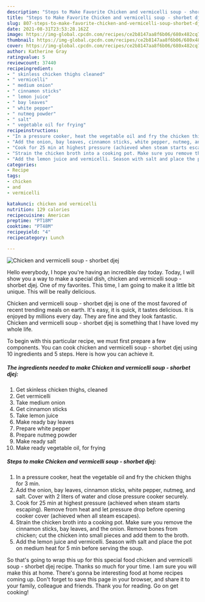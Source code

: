 ```yaml
---
description: "Steps to Make Favorite Chicken and vermicelli soup - shorbet djej"
title: "Steps to Make Favorite Chicken and vermicelli soup - shorbet djej"
slug: 807-steps-to-make-favorite-chicken-and-vermicelli-soup-shorbet-djej
date: 2021-08-31T23:53:28.162Z
image: https://img-global.cpcdn.com/recipes/ce2b8147aa8f6b06/680x482cq70/chicken-and-vermicelli-soup-shorbet-djej-recipe-main-photo.jpg
thumbnail: https://img-global.cpcdn.com/recipes/ce2b8147aa8f6b06/680x482cq70/chicken-and-vermicelli-soup-shorbet-djej-recipe-main-photo.jpg
cover: https://img-global.cpcdn.com/recipes/ce2b8147aa8f6b06/680x482cq70/chicken-and-vermicelli-soup-shorbet-djej-recipe-main-photo.jpg
author: Katherine Gray
ratingvalue: 5
reviewcount: 37440
recipeingredient:
- " skinless chicken thighs cleaned"
- " vermicelli"
- " medium onion"
- " cinnamon sticks"
- " lemon juice"
- " bay leaves"
- " white pepper"
- " nutmeg powder"
- " salt"
- " vegetable oil for frying"
recipeinstructions:
- "In a pressure cooker, heat the vegetable oil and fry the chicken thighs for 3 min."
- "Add the onion, bay leaves, cinnamon sticks, white pepper, nutmeg, and salt. Cover with 2 liters of water and close pressure cooker securely."
- "Cook for 25 min at highest pressure (achieved when steam starts escaping). Remove from heat and let pressure drop before opening cooker cover (achieved when all steam escapes)."
- "Strain the chicken broth into a cooking pot. Make sure you remove the cinnamon sticks, bay leaves, and the onion. Remove bones from chicken; cut the chicken into small pieces and add them to the broth."
- "Add the lemon juice and vermicelli. Season with salt and place the pot on medium heat for 5 min before serving the soup."
categories:
- Recipe
tags:
- chicken
- and
- vermicelli

katakunci: chicken and vermicelli 
nutrition: 129 calories
recipecuisine: American
preptime: "PT18M"
cooktime: "PT48M"
recipeyield: "4"
recipecategory: Lunch

---
```



![Chicken and vermicelli soup - shorbet djej](https://img-global.cpcdn.com/recipes/ce2b8147aa8f6b06/680x482cq70/chicken-and-vermicelli-soup-shorbet-djej-recipe-main-photo.jpg)

Hello everybody, I hope you're having an incredible day today. Today, I will show you a way to make a special dish, chicken and vermicelli soup - shorbet djej. One of my favorites. This time, I am going to make it a little bit unique. This will be really delicious.



Chicken and vermicelli soup - shorbet djej is one of the most favored of recent trending meals on earth. It's easy, it is quick, it tastes delicious. It is enjoyed by millions every day. They are fine and they look fantastic. Chicken and vermicelli soup - shorbet djej is something that I have loved my whole life.


To begin with this particular recipe, we must first prepare a few components. You can cook chicken and vermicelli soup - shorbet djej using 10 ingredients and 5 steps. Here is how you can achieve it.

<!--inarticleads1-->

##### The ingredients needed to make Chicken and vermicelli soup - shorbet djej:

1. Get  skinless chicken thighs, cleaned
1. Get  vermicelli
1. Take  medium onion
1. Get  cinnamon sticks
1. Take  lemon juice
1. Make ready  bay leaves
1. Prepare  white pepper
1. Prepare  nutmeg powder
1. Make ready  salt
1. Make ready  vegetable oil, for frying




<!--inarticleads2-->

##### Steps to make Chicken and vermicelli soup - shorbet djej:

1. In a pressure cooker, heat the vegetable oil and fry the chicken thighs for 3 min.
1. Add the onion, bay leaves, cinnamon sticks, white pepper, nutmeg, and salt. Cover with 2 liters of water and close pressure cooker securely.
1. Cook for 25 min at highest pressure (achieved when steam starts escaping). Remove from heat and let pressure drop before opening cooker cover (achieved when all steam escapes).
1. Strain the chicken broth into a cooking pot. Make sure you remove the cinnamon sticks, bay leaves, and the onion. Remove bones from chicken; cut the chicken into small pieces and add them to the broth.
1. Add the lemon juice and vermicelli. Season with salt and place the pot on medium heat for 5 min before serving the soup.




So that's going to wrap this up for this special food chicken and vermicelli soup - shorbet djej recipe. Thanks so much for your time. I am sure you will make this at home. There's gonna be interesting food at home recipes coming up. Don't forget to save this page in your browser, and share it to your family, colleague and friends. Thank you for reading. Go on get cooking!
